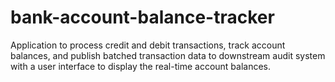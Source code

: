 # bank-account-balance-tracker
Application to process credit and debit transactions, track account balances, and publish batched transaction data to downstream audit system with a user interface to display the real-time account balances.
